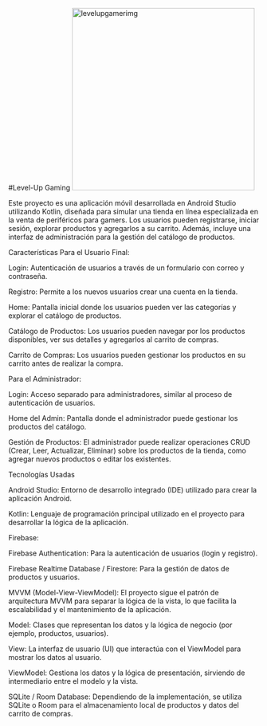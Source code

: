 #Level-Up Gaming
<img width="366" height="366" alt="levelupgamerimg" src="https://github.com/user-attachments/assets/52e1dc30-06e6-477c-93dc-f886625e6297" />

Este proyecto es una aplicación móvil desarrollada en Android Studio utilizando Kotlin, diseñada para simular una tienda en línea especializada en la venta de periféricos para gamers. Los usuarios pueden registrarse, iniciar sesión, explorar productos y agregarlos a su carrito. Además, incluye una interfaz de administración para la gestión del catálogo de productos.

Características
Para el Usuario Final:

Login: Autenticación de usuarios a través de un formulario con correo y contraseña.

Registro: Permite a los nuevos usuarios crear una cuenta en la tienda.

Home: Pantalla inicial donde los usuarios pueden ver las categorías y explorar el catálogo de productos.

Catálogo de Productos: Los usuarios pueden navegar por los productos disponibles, ver sus detalles y agregarlos al carrito de compras.

Carrito de Compras: Los usuarios pueden gestionar los productos en su carrito antes de realizar la compra.

Para el Administrador:

Login: Acceso separado para administradores, similar al proceso de autenticación de usuarios.

Home del Admin: Pantalla donde el administrador puede gestionar los productos del catálogo.

Gestión de Productos: El administrador puede realizar operaciones CRUD (Crear, Leer, Actualizar, Eliminar) sobre los productos de la tienda, como agregar nuevos productos o editar los existentes.

Tecnologías Usadas

Android Studio: Entorno de desarrollo integrado (IDE) utilizado para crear la aplicación Android.

Kotlin: Lenguaje de programación principal utilizado en el proyecto para desarrollar la lógica de la aplicación.

Firebase:

Firebase Authentication: Para la autenticación de usuarios (login y registro).

Firebase Realtime Database / Firestore: Para la gestión de datos de productos y usuarios.

MVVM (Model-View-ViewModel): El proyecto sigue el patrón de arquitectura MVVM para separar la lógica de la vista, lo que facilita la escalabilidad y el mantenimiento de la aplicación.

Model: Clases que representan los datos y la lógica de negocio (por ejemplo, productos, usuarios).

View: La interfaz de usuario (UI) que interactúa con el ViewModel para mostrar los datos al usuario.

ViewModel: Gestiona los datos y la lógica de presentación, sirviendo de intermediario entre el modelo y la vista.

SQLite / Room Database: Dependiendo de la implementación, se utiliza SQLite o Room para el almacenamiento local de productos y datos del carrito de compras.
